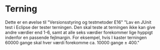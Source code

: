 # Terning
Dette er en øvelse til "Versionsstyring og testmetoder E16"
"Lav en JUnit test i Eclipse der tester terningen. Den skal teste at terningen ikke kan give andre værdier end 1-6, samt at alle seks værdier forekommer lige hyppigt indenfor en passende fejlmargin. For eksempel, hvis I kaster terningen 60000 gange skal hver værdi forekomme ca. 10000 gange ± 400."
